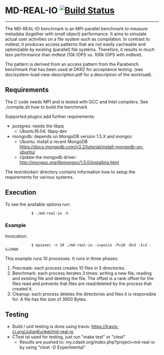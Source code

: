 # MD-REAL-IO [![Build Status](https://travis-ci.org/JulianKunkel/md-real-io.svg?branch=master)](https://travis-ci.org/JulianKunkel/md-real-io)
*****

The MD-REAL-IO benchmark is an MPI-parallel benchmark to measure metadata (together with small object) performance.
It aims to simulate actual user activities on a file system such as compilation.
In contrast to mdtest, it produces access patterns that are not easily cacheable and optimizable by existing (parallel) file systems.
Therefore, it results in much less performance than mdtest (10k IOPS vs. 100k IOPS with mdtest).

The pattern is derived from an access pattern from the Parabench benchmark that has been used at DKRZ for acceptance testing.
(see doc/system-load-new-description.pdf for a description of the workload).


## Requirements

The C code needs MPI and is tested with GCC and Intel compilers.
See ./compile.sh how to build the benchmark

Supported plugins add further requirements:
* postgres: needs the libpq
  * Ubuntu16.04: libpq-dev
* mongodb: depends on MongoDB version 1.5.X and mongoc
  * Ubuntu: Install a recent MongoDB https://docs.mongodb.com/v3.2/tutorial/install-mongodb-on-ubuntu/
   * Update the mongodb driver: http://mongoc.org/libmongoc/1.5.0/installing.html

The test/docker/<SYSTEM> directory contains information how to setup the requirements for various systems.

## Execution

To see the available options run:

                $ ./md-real-io -h

### Example

Invocation:

                $ mpiexec -n 10 ./md-real-io -i=posix -P=10 -D=5 -I=3 -S=3900

This example runs 10 processes. It runs in three phases:

   1. Precreate: each process creates 10 files in 5 directories.
   2. Benchmark: each process iterates 3 times: writing a new file, reading and existing file and deleting the file. The offset is a rank offset for the files read and prevents that files are read/deleted by the process that created it.
   3. Cleanup: each process deletes the directories and files it is responsible for.
   A file has the size of 3900 Bytes.

## Testing ##

* Build / unit testing is done using travis: https://travis-ci.org/JulianKunkel/md-real-io
* CTest ist used for testing, just run "make test" or "ctest"
  * Results are pushed to: my.cdash.org/index.php?project=md-real-io by using "ctest -D Experimental"
